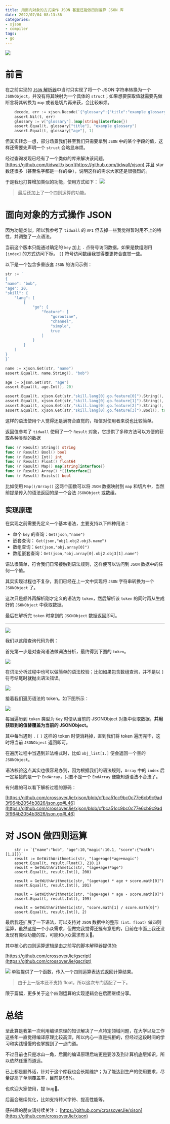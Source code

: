 ```yaml
---
title: 用面向对象的方式操作 JSON 甚至还能做四则运算 JSON 库
date: 2022/07/04 08:13:36 
categories: 
- xjson
- compiler
tags: 
- go
---
```


![](https://tva1.sinaimg.cn/large/e6c9d24ely1h3t2n5n7tvj208u07tq33.jpg)
# 前言
在之前实现的 [`JSON` 解析器](https://crossoverjie.top/2022/06/28/xjson/xjson01/)中当时只实现了将一个 JSON 字符串转换为一个 `JSONObject`，并没有将其映射为一个具体的 `struct`；如果想要获取值就需要先做断言将其转换为 `map` 或者是切片再来获，会比较麻烦。

```go
	decode, err := xjson.Decode(`{"glossary":{"title":"example glossary","age":1}}`)
	assert.Nil(t, err)
	glossary := v["glossary"].(map[string]interface{})
	assert.Equal(t, glossary["title"], "example glossary")
	assert.Equal(t, glossary["age"], 1)
```

但其实转念一想，部分场景我们甚至我们只需要拿到 `JSON` 中的某个字段的值，这样还需要先声明一个 `struct` 会略显麻烦。

经过查询发现已经有了一个类似的库来解决该问题，[https://github.com/tidwall/xjson](https://github.com/tidwall/xjson) 并且 star 数还很多（甚至名字都是一样的😂），说明这样的需求大家还是很强烈的。

于是我也打算增加类似的功能，使用方式如下：
![](https://tva1.sinaimg.cn/large/e6c9d24ely1h3t43ocuudj20zn0u0wha.jpg)

<!--more-->

> 最后还加上了一个四则运算的功能。

# 面向对象的方式操作 JSON

因为功能类似，所以我参考了 `tidwall` 的 `API` 但去掉一些我觉得暂时用不上的特性，并调整了一点语法。

当前这个版本只能通过确定的 `key` 加上 `.` 点符号访问数据，如果是数组则用 `[index]` 的方式访问下标。
`[]` 符号访问数组我觉得要更符合直觉一些。

以下是一个包含多重嵌套 `JSON` 的访问示例：

```go
str := `
{
"name": "bob",
"age": 20,
"skill": {
    "lang": [
        {
            "go": {
                "feature": [
                    "goroutine",
                    "channel",
                    "simple",
                    true
                ]
            }
        }
    ]
}
}`

name := xjson.Get(str, "name")
assert.Equal(t, name.String(), "bob")

age := xjson.Get(str, "age")
assert.Equal(t, age.Int(), 20)

assert.Equal(t, xjson.Get(str,"skill.lang[0].go.feature[0]").String(), "goroutine")
assert.Equal(t, xjson.Get(str,"skill.lang[0].go.feature[1]").String(), "channel")
assert.Equal(t, xjson.Get(str,"skill.lang[0].go.feature[2]").String(), "simple")
assert.Equal(t, xjson.Get(str,"skill.lang[0].go.feature[3]").Bool(), true)
```
这样的语法使用个人觉得还是满符合直觉的，相信对使用者来说也比较简单。

返回值参考了 `tidwall` 使用了一个 `Result` 对象，它提供了多种方法可以方便的获取各种类型的数据

```go
func (r Result) String() string
func (r Result) Bool() bool
func (r Result) Int() int
func (r Result) Float() float64
func (r Result) Map() map[string]interface{}
func (r Result) Array() *[]interface{}
func (r Result) Exists() bool
```
比如使用 `Map()/Array()` 这两个函数可以将 `JSON` 数据映射到 `map` 和切片中，当然前提是传入的语法返回的是一个合法 `JSONObject` 或数组。

## 实现原理

在实现之前需要先定义一个基本语法，主要支持以下四种用法：

- 单个 `key` 的查询：`Get(json,"name")`
- 嵌套查询： `Get(json,"obj1.obj2.obj3.name")`
- 数组查询：`Get(json,"obj.array[0]")`
- 数组嵌套查询：`Get(json,"obj.array[0].obj2.obj3[1].name")`

语法很简单，符合我们日常接触到语法规则，这样便可以访问到 `JSON` 数据中的任何一个值。

其实实现过程也不复杂，我们已经在上一文中实现将 `JSON` 字符串转换为一个 `JSONObject` 了。

这次只是额外再解析刚才定义的语法为 `token`，然后解析该 `token` 的同时再从生成好的 `JSONObject` 中获取数据。

最后在解析完 `token` 时拿到的 `JSONObject` 数据返回即可。

---

![](https://tva1.sinaimg.cn/large/e6c9d24ely1h3u0oie3saj213r0u0n0h.jpg)

我们以这段查询代码为例：

首先第一步是对查询语法做词法分析，最终得到下图的 `token`。

![](https://tva1.sinaimg.cn/large/e6c9d24ely1h3u0ruv7upj218605uaap.jpg)

在词法分析过程中也可以做简单的语法校验；比如如果包含数组查询，并不是以 `]` 符号结尾时就抛出语法错误。

![](https://tva1.sinaimg.cn/large/e6c9d24ely1h3u0r6v29nj219e0nojuq.jpg)

接着我们遍历语法的 token。如下图所示：

![](https://tva1.sinaimg.cn/large/e6c9d24ely1h3u0w0sb8xj217h0u042u.jpg)

每当遍历到 `token` 类型为 `Key` 时便从当前的 JSONObject 对象中获取数据，**并用获取到的值替覆盖为当前的 JSONObject。**

其中每当遇到 `.` `[` `]` 这样的 token 时便消耗掉，直到我们将 token 遍历完毕，这时将当前 `JSONObject` 返回即可。

在遍历过程中当遇到非法格式时，比如 `obj_list[1.]` 便会返回一个空的 `JSONObject`。

语法校验这点其实也很容易办到，因为根据我们的语法规则，`Array` 中的 `index` 后一定紧接的是一个 `EndArray`，只要不是一个 `EndArray` 便能知道语法不合法了。

有兴趣的可以看下解析过程的源码：

[https://github.com/crossoverJie/xjson/blob/cfbca51cc9bc0c77e6cb9c9ad3f964b2054b3826/json.go#L46](https://github.com/crossoverJie/xjson/blob/cfbca51cc9bc0c77e6cb9c9ad3f964b2054b3826/json.go#L46)

# 对 JSON 做四则运算

```
	str := `{"name":"bob", "age":10,"magic":10.1, "score":{"math":[1,2]}}`
	result := GetWithArithmetic(str, "(age+age)*age+magic")
	assert.Equal(t, result.Float(), 210.1)
	result = GetWithArithmetic(str, "(age+age)*age")
	assert.Equal(t, result.Int(), 200)

	result = GetWithArithmetic(str, "(age+age) * age + score.math[0]")
	assert.Equal(t, result.Int(), 201)

	result = GetWithArithmetic(str, "(age+age) * age - score.math[0]")
	assert.Equal(t, result.Int(), 199)

	result = GetWithArithmetic(str, "score.math[1] / score.math[0]")
	assert.Equal(t, result.Int(), 2)
```

最后我还扩展了一下语法，可以支持对 `JSON` 数据中的整形`（int、float）`做四则运算，虽然这是一个小众需求，但做完我觉得还挺有意思的，目前在市面上我还没发现有类似功能的库，可能和小众需求有关🤣。

其中核心的四则运算逻辑是由之前写的脚本解释器提供的:

[https://github.com/crossoverJie/gscript](https://github.com/crossoverJie/gscript)

![](https://tva1.sinaimg.cn/large/e6c9d24ely1h3u84i945oj218c0iwgpw.jpg)
单独提供了一个函数，传入一个四则运算表达式返回计算结果。


> 由于上一版本还不支持 float，所以这次专门适配了一下。

限于篇幅，更多关于这个四则运算的实现逻辑会在后面继续分享。

# 总结 

至此算是我第一次利用编译原理的知识解决了一点特定领域问题，在大学以及工作这些年一直觉得编译原理比较高深，所以内心一直是抗拒的，但经过这段时间的学习和实践慢慢的也掌握到了一点门道。

不过目前也只是冰山一角，后面的编译原理后端更是要涉及到计算机底层知识，所以依然任重而道远。

已上都是题外话，针对于这个库我也会长期维护；为了能达到生产的使用要求，尽量提高了单测覆盖率，目前是98%。

也欢迎大家使用，提 bug🐛。

后面会继续优化，比如支持转义字符、提高性能等。

感兴趣的朋友请持续关注：
[https://github.com/crossoverJie/xjson](https://github.com/crossoverJie/xjson)